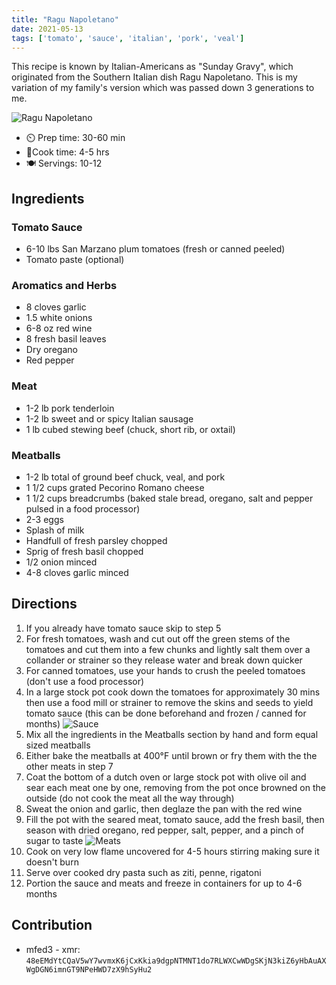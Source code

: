 ```yaml
---
title: "Ragu Napoletano"
date: 2021-05-13
tags: ['tomato', 'sauce', 'italian', 'pork', 'veal']
---
```


This recipe is known by Italian-Americans as "Sunday Gravy", which originated from the Southern Italian dish Ragu Napoletano. This is my variation of my family's version which was passed down 3 generations to me.

![Ragu Napoletano](/pix/ragu-napoletano-1.webp)

- ⏲️ Prep time: 30-60 min
- 🍳Cook time: 4-5 hrs
- 🍽️ Servings: 10-12

## Ingredients

### Tomato Sauce
- 6-10 lbs San Marzano plum tomatoes (fresh or canned peeled)
- Tomato paste (optional)

### Aromatics and Herbs
- 8 cloves garlic
- 1.5 white onions
- 6-8 oz red wine
- 8 fresh basil leaves
- Dry oregano
- Red pepper

### Meat
- 1-2 lb pork tenderloin
- 1-2 lb sweet and or spicy Italian sausage
- 1 lb cubed stewing beef (chuck, short rib, or oxtail)

### Meatballs
- 1-2 lb total of ground beef chuck, veal, and pork
- 1 1/2 cups grated Pecorino Romano cheese
- 1 1/2 cups breadcrumbs (baked stale bread, oregano, salt and pepper pulsed in a food processor)
- 2-3 eggs
- Splash of milk
- Handfull of fresh parsley chopped
- Sprig of fresh basil chopped
- 1/2 onion minced
- 4-8 cloves garlic minced

## Directions

1. If you already have tomato sauce skip to step 5
2. For fresh tomatoes, wash and cut out off the green stems of the tomatoes and cut them into a few chunks and lightly salt them over a collander or strainer so they release water and break down quicker
3. For canned tomatoes, use your hands to crush the peeled tomatoes (don't use a food processor)
4. In a large stock pot cook down the tomatoes for approximately 30 mins then use a food mill or strainer to remove the skins and seeds to yield tomato sauce (this can be done beforehand and frozen / canned for months)
![Sauce](/pix/ragu-napoletano-2.webp)
5. Mix all the ingredients in the Meatballs section by hand and form equal sized meatballs
6. Either bake the meatballs at 400°F until brown or fry them with the the other meats in step 7
7. Coat the bottom of a dutch oven or large stock pot with olive oil and  sear each meat one by one, removing from the pot once browned on the outside (do not cook the meat all the way through)
8. Sweat the onion and garlic, then deglaze the pan with the red wine
9. Fill the pot with the seared meat, tomato sauce, add the fresh basil, then season with dried oregano, red pepper, salt, pepper, and a pinch of sugar to taste
![Meats](/pix/ragu-napoletano-1.webp)
10. Cook on very low flame uncovered for 4-5 hours stirring making sure it doesn't burn
11. Serve over cooked dry pasta such as ziti, penne, rigatoni
12. Portion the sauce and meats and freeze in containers for up to 4-6 months

## Contribution

- mfed3 - xmr: `48eEMdYtCQaV5wY7wvmxK6jCxKkia9dgpNTMNT1do7RLWXCwWDgSKjN3kiZ6yHbAuAXWgDGN6imnGT9NPeHWD7zX9hSyHu2`
